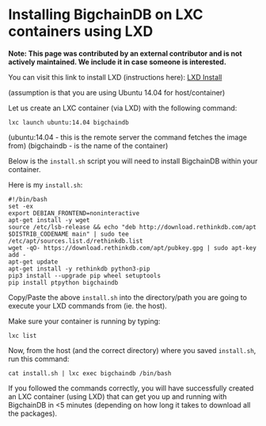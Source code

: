 # Installing BigchainDB on LXC containers using LXD

**Note: This page was contributed by an external contributor and is not actively maintained. We include it in case someone is interested.**

You can visit this link to install LXD (instructions here): [LXD Install](https://linuxcontainers.org/lxd/getting-started-cli/)

(assumption is that you are using Ubuntu 14.04 for host/container)

Let us create an LXC container (via LXD) with the following command:

`lxc launch ubuntu:14.04 bigchaindb`

(ubuntu:14.04 - this is the remote server the command fetches the image from)
(bigchaindb - is the name of the container)

Below is the `install.sh` script you will need to install BigchainDB within your container.

Here is my `install.sh`:

```
#!/bin/bash
set -ex
export DEBIAN_FRONTEND=noninteractive
apt-get install -y wget
source /etc/lsb-release && echo "deb http://download.rethinkdb.com/apt $DISTRIB_CODENAME main" | sudo tee /etc/apt/sources.list.d/rethinkdb.list
wget -qO- https://download.rethinkdb.com/apt/pubkey.gpg | sudo apt-key add -
apt-get update
apt-get install -y rethinkdb python3-pip
pip3 install --upgrade pip wheel setuptools
pip install ptpython bigchaindb
```

Copy/Paste the above `install.sh` into the directory/path you are going to execute your LXD commands from (ie. the host).

Make sure your container is running by typing:

`lxc list`

Now, from the host (and the correct directory) where you saved `install.sh`, run this command:

`cat install.sh | lxc exec bigchaindb /bin/bash`

If you followed the commands correctly, you will have successfully created an LXC container (using LXD) that can get you up and running with BigchainDB in <5 minutes (depending on how long it takes to download all the packages).
